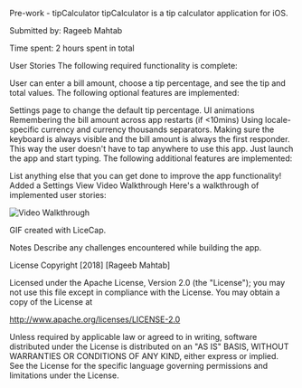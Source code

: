 Pre-work - tipCalculator
tipCalculator is a tip calculator application for iOS.

Submitted by: Rageeb Mahtab

Time spent: 2 hours spent in total

User Stories
The following required functionality is complete:

User can enter a bill amount, choose a tip percentage, and see the tip and total values.
The following optional features are implemented:

Settings page to change the default tip percentage.
UI animations
Remembering the bill amount across app restarts (if <10mins)
Using locale-specific currency and currency thousands separators.
Making sure the keyboard is always visible and the bill amount is always the first responder. This way the user doesn't have to tap anywhere to use this app. Just launch the app and start typing.
The following additional features are implemented:

List anything else that you can get done to improve the app functionality!
Added a Settings View
Video Walkthrough
Here's a walkthrough of implemented user stories:

<img src='https://i.imgur.com/CRwwokQ.gif' title='Video Walkthrough' width='' alt='Video Walkthrough' />

GIF created with LiceCap.

Notes
Describe any challenges encountered while building the app.

License
Copyright [2018] [Rageeb Mahtab]

Licensed under the Apache License, Version 2.0 (the "License");
you may not use this file except in compliance with the License.
You may obtain a copy of the License at

http://www.apache.org/licenses/LICENSE-2.0

Unless required by applicable law or agreed to in writing, software
distributed under the License is distributed on an "AS IS" BASIS,
WITHOUT WARRANTIES OR CONDITIONS OF ANY KIND, either express or implied.
See the License for the specific language governing permissions and
limitations under the License.

